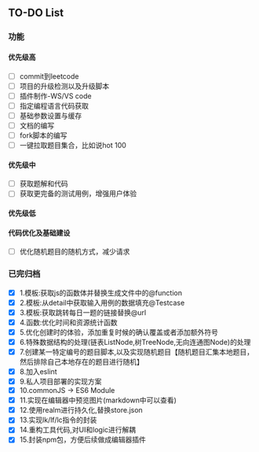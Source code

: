 ## TO-DO List

### 功能

#### 优先级高

- [ ] commit到leetcode
- [ ] 项目的升级检测以及升级脚本
- [ ] 插件制作-WS/VS code
- [ ] 指定编程语言代码获取
- [ ] 基础参数设置与缓存
- [ ] 文档的编写
- [ ] fork脚本的编写
- [ ] 一键拉取题目集合，比如说hot 100

#### 优先级中

- [ ] 获取题解和代码
- [ ] 获取更完备的测试用例，增强用户体验

#### 优先级低

#### 代码优化及基础建设

- [ ] 优化随机题目的随机方式，减少请求

### 已完归档

- [x] 1.模板:获取js的函数体并替换生成文件中的@function
- [x] 2.模板:从detail中获取输入用例的数据填充@Testcase
- [x] 3.模板:获取跳转每日一题的链接替换@url
- [x] 4.函数:优化时间和资源统计函数
- [x] 5.优化创建时的体验，添加重复时候的确认覆盖或者添加额外符号
- [x] 6.特殊数据结构的处理(链表ListNode,树TreeNode,无向连通图Node)的处理
- [x] 7.创建某一特定编号的题目脚本,以及实现随机题目【随机题目汇集本地题目，然后排除自己本地存在的题目进行随机】
- [x] 8.加入eslint
- [x] 9.私人项目部署的实现方案
- [x] 10.commonJS -> ES6 Module
- [x] 11.实现在编辑器中预览图片(markdown中可以查看)
- [x] 12.使用realm进行持久化,替换store.json
- [x] 13.实现lk/lf/lc指令的封装
- [x] 14.重构工具代码,对UI和logic进行解耦
- [x] 15.封装npm包，方便后续做成编辑器插件
